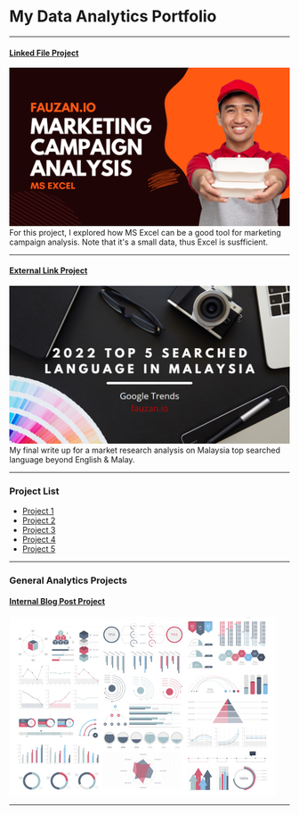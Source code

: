 # My Data Analytics Portfolio

---
#### [Linked File Project](/files/Doordash-Marketing-Campaign-Analysis.pdf)
<img src="images/doordash-marketing-campaign-analysis.png?raw=true"/>
For this project, I explored how MS Excel can be a good tool for marketing campaign analysis. Note that it's a small data, thus Excel is susfficient.

---
#### [External Link Project](https://www.fauzan.io/market-research-analysis/)
[<img src="images/malaysia-top-5-language-market-research-analysis.png?raw=true"/>](https://www.fauzan.io/market-research-analysis/)
My final write up for a market research analysis on Malaysia top searched language beyond English & Malay. 

---

### Project List

- [Project 1](https://www.fauzan.io/)
- [Project 2](https://www.fauzan.io/)
- [Project 3](https://www.fauzan.io/)
- [Project 4](https://www.fauzan.io/)
- [Project 5](https://www.fauzan.io/)

---

### General Analytics Projects

#### [Internal Blog Post Project](/sample_project)
<img src="images/dummy_thumbnail.jpg?raw=true"/>

---

